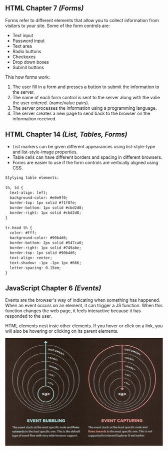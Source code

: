 ## HTML Chapter 7 *(Forms)*

Forms refer to different elements that allow you to collect information from visitors to your site. Some of the form controls are:
  - Text input
  - Password input
  - Text area 
  - Radio buttons
  - Checkoxes
  - Drop down boxes
  - Submit buttons

This how forms work:
1. The user fill in a form and presses a button to submit the information to the server.
2. The name of each form control is sent to the server along with the valie the user entered. (name/value pairs).
3. The server processes the information using a programming language.
4. The server creates a new page to send back to the browser on the information received. 

## HTML Chapter 14 *(List, Tables, Forms)*

- List markers can be given different appearances using list-style-type and list-style-image properties. 
- Table cells can have different borders and spacing in different browsers.
- Forms are easier to use if the form controls are vertically aligned using CSS.

```
Stylying table elements:

th, td {    
  text-align: left;    
  background-color: #e0e9f0;    
  border-top: 1px solid #f1f8fe;    
  border-bottom: 1px solid #cbd2d8;    
  border-right: 1px solid #cbd2d8;
}   

tr.head th {    
  color: #fff;    
  background-color: #90b4d6;    
  border-bottom: 2px solid #547ca0;    
  border-right: 1px solid #749abe;    
  border-top: 1px solid #90b4d6;    
  text-align: center;    
  text-shadow: -1px -1px 1px #666;    
  letter-spacing: 0.15em;
} 

```

## JavaScript Chapter 6 *(Events)*

Events are the browser's way of indicating when something has happened. When an event occurs on an element, it can trigger a JS function. When this function changes the web page, it feels interactive because it has responded to the user. 

HTML elements nest insie other elements. If you hover or click on a link, you will also be hovering or clicking on its parent elements. 

![Units of Type Size](img/Events.png)